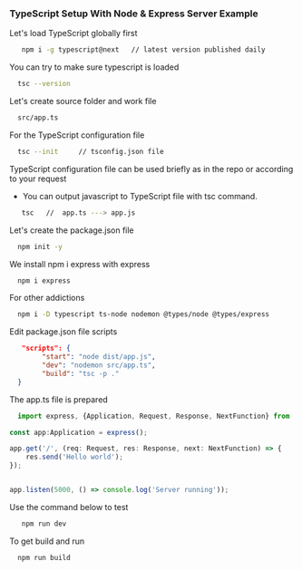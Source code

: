 ### TypeScript Setup With Node & Express Server Example

Let's load TypeScript globally first
```bash
   npm i -g typescript@next   // latest version published daily
```

You can try to make sure typescript is loaded
```bash
  tsc --version
```

Let's create source folder and work file
```bash
  src/app.ts
```

For the TypeScript configuration file
```bash
  tsc --init     // tsconfig.json file
```

TypeScript configuration file can be used briefly as in the repo or according to your request

- You can output javascript to TypeScript file with tsc command.
```bash
   tsc   //  app.ts ---> app.js
```

Let's create the package.json file
```bash
  npm init -y
```

We install npm i express with express
```bash
  npm i express
```

For other addictions

```bash
  npm i -D typescript ts-node nodemon @types/node @types/express
```

Edit package.json file scripts

```json
   "scripts": {
		"start": "node dist/app.js",
		"dev": "nodemon src/app.ts",
		"build": "tsc -p ."
  }
```

The app.ts file is prepared

```javascript
  import express, {Application, Request, Response, NextFunction} from 'express';

const app:Application = express();

app.get('/', (req: Request, res: Response, next: NextFunction) => {
	res.send('Hello world');
});


app.listen(5000, () => console.log('Server running'));
```

Use the command below to test

```bash
   npm run dev 
```

To get build and run

```bash
  npm run build
```